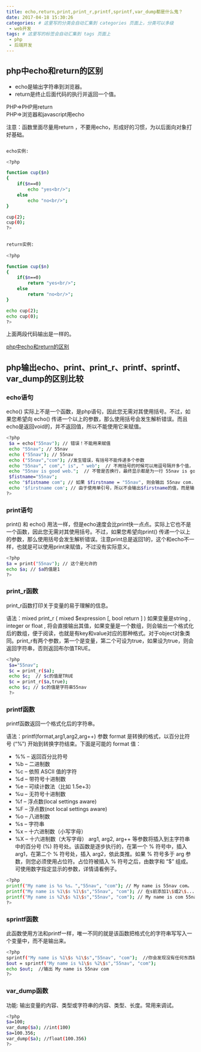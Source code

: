 ```yaml
---
title: echo,return,print,print_r,printf,sprintf,var_dump都是什么鬼？
date: 2017-04-18 15:30:26
categories: # 这里写的分类会自动汇集到 categories 页面上，分类可以多级
 - web开发
tags: # 这里写的标签会自动汇集到 tags 页面上
 - php
 - 后端开发
---
```


## php中echo和return的区别

+ echo是输出字符串到浏览器。   
+ return是终止后面代码的执行并返回一个值。

PHP=>PHP用return  
PHP=>浏览器和javascript用echo

注意：函数里面尽量用return ，不要用echo，形成好的习惯，为以后面向对象打好基础。

<!-- more -->
        
```bash

echo实例: 

<?php

function cup($n)
{
	if($n==0)
		echo "yes<br/>";
	else
		echo "no<br/>";
}

cup(2);
cup(0);
?>  
 

return实例:       
 
<?php

function cup($n)
{
	if($n==0)
		return "yes<br/>";
	else
		return "no<br/>";
}

echo cup(2);
echo cup(0);
?>   
```
上面两段代码输出是一样的。

[php中echo和return的区别](http://blog.csdn.net/qq_26291823/article/details/50479029)


## php输出echo、print、print_r、printf、sprintf、var_dump的区别比较

### echo语句

echo() 实际上不是一个函数，是php语句，因此您无需对其使用括号。不过，如果您希望向 echo() 传递一个以上的参数，那么使用括号会发生解析错误。而且echo是返回void的，并不返回值，所以不能使用它来赋值。

```bash
<?php  
 $a = echo("55nav"); // 错误！不能用来赋值  
 echo "55nav"; // 55nav   
 echo ("55nav"); // 55nav   
 echo ("55nav","com"); //发生错误，有括号不能传递多个参数   
 echo "55nav"," com"," is", " web";  // 不用括号的时候可以用逗号隔开多个值， 会输出 55nav com is web   
 echo "55nav is good web.";  // 不管是否换行，最终显示都是为一行 55nav is good web.  
 $fistname="55nav"; 
 echo "$fistname com"; // 如果 $firstname = "55nav", 则会输出 55nav com.  
 echo '$firstname com'; // 由于使用单引号，所以不会输出$firstname的值，而是输出 $firstname com 
?> 
```

### print语句

print() 和 echo() 用法一样，但是echo速度会比print快一点点。实际上它也不是一个函数，因此您无需对其使用括号。不过，如果您希望向print() 传递一个以上的参数，那么使用括号会发生解析错误。注意print总是返回1的，这个和echo不一样，也就是可以使用print来赋值，不过没有实际意义。

```bash
<?php 
$a = print("55nav"); // 这个是允许的  
echo $a; // $a的值是1 
?> 

```

### print_r函数

print_r函数打印关于变量的易于理解的信息。

语法：mixed print_r ( mixed $expression [, bool return ] )
如果变量是string , integer or float , 将会直接输出其值，如果变量是一个数组，则会输出一个格式化后的数组，便于阅读，也就是有key和value对应的那种格式。对于object对象类同。print_r有两个参数，第一个是变量，第二个可设为true，如果设为true，则会返回字符串，否则返回布尔值TRUE。

```bash
<?php 
 $a="55nav"; 
 $c = print_r($a);  
 echo $c;  // $c的值是TRUE  
 $c = print_r($a,true);  
 echo $c; // $c的值是字符串55nav  
 ?> 
``` 
### printf函数

printf函数返回一个格式化后的字符串。

语法：printf(format,arg1,arg2,arg++)
参数 format 是转换的格式，以百分比符号 (“%”) 开始到转换字符结束。下面是可能的 format 值：
* %% – 返回百分比符号
* %b – 二进制数
* %c – 依照 ASCII 值的字符
* %d – 带符号十进制数
* %e – 可续计数法（比如 1.5e+3）
* %u – 无符号十进制数
* %f – 浮点数(local settings aware)
* %F – 浮点数(not local settings aware)
* %o – 八进制数
* %s – 字符串
* %x – 十六进制数（小写字母）
* %X – 十六进制数（大写字母）
arg1, arg2, arg++ 等参数将插入到主字符串中的百分号 (%) 符号处。该函数是逐步执行的，在第一个 % 符号中，插入 arg1，在第二个 % 符号处，插入 arg2，依此类推。如果 % 符号多于 arg 参数，则您必须使用占位符。占位符被插入 % 符号之后，由数字和 “\$” 组成。可使用数字指定显示的参数，详情请看例子。

```bash
<?php 
printf("My name is %s %s。","55nav", "com"); // My name is 55nav com。 
printf("My name is %1\$s %1\$s","55nav", "com"); // 在s前添加1\$或2\$.....表示后面的参数显示的位置，此行输出 My name is 55nav 55nav因为只显示第一个参数两次。 
printf("My name is %2\$s %1\$s","55nav", "com"); // My name is com 55nav  
?> 
```

### sprintf函数

此函数使用方法和printf一样，唯一不同的就是该函数把格式化的字符串写写入一个变量中，而不是输出来。

```bash
<?php 
sprintf("My name is %1\$s %1\$s","55nav", "com");  //你会发现没有任何东西输出的。  
$out = sprintf("My name is %1\$s %2\$s","55nav", "com");  
echo $out;  //输出 My name is 55nav com  
?> 
```

### var_dump函数

功能: 输出变量的内容、类型或字符串的内容、类型、长度。常用来调试。

```bash
<?php 
$a=100; 
var_dump($a); //int(100) 
$a=100.356; 
var_dump($a); //float(100.356) 
?>
```

